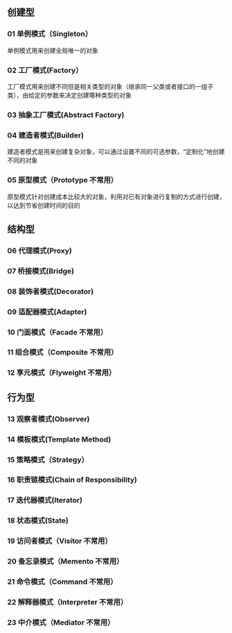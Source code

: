 ## 创建型

### 01 单例模式（Singleton）
单例模式用来创建全局唯一的对象

### 02 工厂模式(Factory）
工厂模式用来创建不同但是相关类型的对象（继承同一父类或者接口的一组子类），由给定的参数来决定创建哪种类型的对象

### 03 抽象工厂模式(Abstract Factory)

### 04 建造者模式(Builder)
建造者模式是用来创建复杂对象，可以通过设置不同的可选参数，“定制化”地创建不同的对象

### 05 原型模式（Prototype 不常用）
原型模式针对创建成本比较大的对象，利用对已有对象进行复制的方式进行创建，以达到节省创建时间的目的

## 结构型

### 06 代理模式(Proxy)

### 07 桥接模式(Bridge)

### 08 装饰者模式(Decorator)

### 09 适配器模式(Adapter)

### 10 门面模式（Facade 不常用）

### 11 组合模式（Composite 不常用）

### 12 享元模式（Flyweight 不常用）

## 行为型

### 13 观察者模式(Observer)

### 14 模板模式(Template Method)

### 15 策略模式（Strategy）

### 16 职责链模式(Chain of Responsibility)

### 17 迭代器模式(Iterator)

### 18 状态模式(State)

### 19 访问者模式（Visitor 不常用）

### 20 备忘录模式（Memento 不常用）

### 21 命令模式（Command 不常用）

### 22 解释器模式（Interpreter 不常用）

### 23 中介模式（Mediator 不常用）
